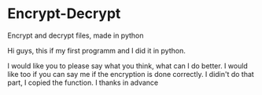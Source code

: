 # Encrypt-Decrypt
Encrypt and decrypt files, made in python

Hi guys, this if my first programm and I did it in python.

I would like you to please say what you think, what can I do better. I would like too if you can say me if the encryption is done correctly. I didin't do that part, I copied the function.
I thanks in advance
